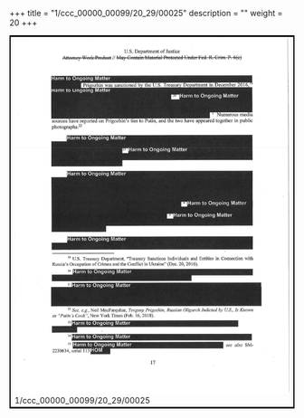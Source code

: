 +++
title = "1/ccc_00000_00099/20_29/00025"
description = ""
weight = 20
+++

<table style="border:2px solid black;max-width:800px;max-height:800px;" 
><tr><td>
<img class="center-fit-jpg"
src="/jpg_/jpg_mueller_report_searchable_025.jpg">
1/ccc_00000_00099/20_29/00025
</img></td></tr></table>
